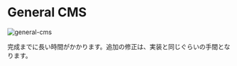 # General CMS
![general-cms](https://c1.staticflickr.com/5/4511/37867518826_393272af81_h.jpg)

完成までに長い時間がかかります。追加の修正は、実装と同じぐらいの手間となります。
